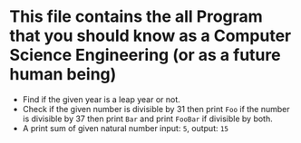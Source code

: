 # This file contains the all Program that you should know as a Computer Science Engineering (or as a future human being)

- Find if the given year is a leap year or not.
- Check if the given number is divisible by 31 then print `Foo` if the number is divisible by 37 then print `Bar` and print `FooBar` if divisible by both.
- A print sum of given natural number input: `5`, output: `15` 